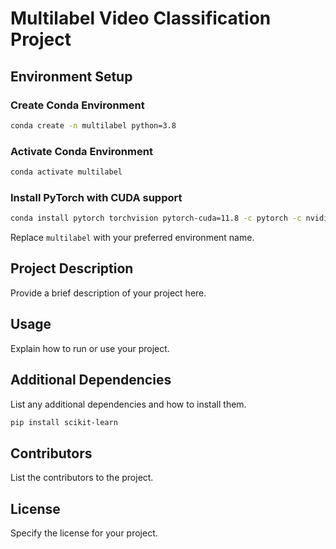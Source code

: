 # Multilabel Video Classification Project

## Environment Setup

### Create Conda Environment

```bash
conda create -n multilabel python=3.8
```

### Activate Conda Environment

```bash
conda activate multilabel
```

### Install PyTorch with CUDA support

```bash
conda install pytorch torchvision pytorch-cuda=11.8 -c pytorch -c nvidia
```

Replace `multilabel` with your preferred environment name.

## Project Description

Provide a brief description of your project here.

## Usage

Explain how to run or use your project.

## Additional Dependencies

List any additional dependencies and how to install them.
```bash
pip install scikit-learn
```

## Contributors

List the contributors to the project.

## License

Specify the license for your project.
```bash
```